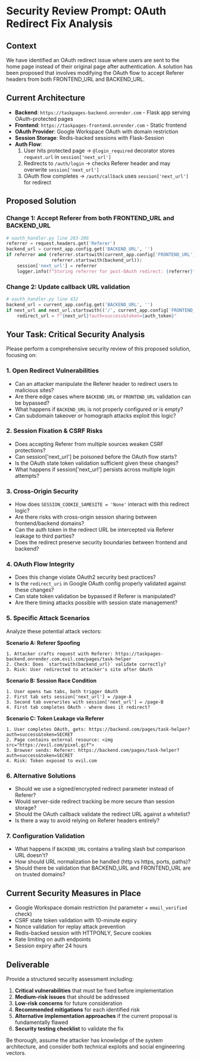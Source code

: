 # Security Review Prompt: OAuth Redirect Fix Analysis

## Context
We have identified an OAuth redirect issue where users are sent to the home page instead of their original page after authentication. A solution has been proposed that involves modifying the OAuth flow to accept Referer headers from both FRONTEND_URL and BACKEND_URL.

## Current Architecture
- **Backend**: `https://taskpages-backend.onrender.com` - Flask app serving OAuth-protected pages
- **Frontend**: `https://taskpages-frontend.onrender.com` - Static frontend
- **OAuth Provider**: Google Workspace OAuth with domain restriction
- **Session Storage**: Redis-backed sessions with Flask-Session
- **Auth Flow**:
  1. User hits protected page → `@login_required` decorator stores `request.url` in `session['next_url']`
  2. Redirects to `/auth/login` → checks Referer header and may overwrite `session['next_url']`
  3. OAuth flow completes → `/auth/callback` uses `session['next_url']` for redirect

## Proposed Solution

### Change 1: Accept Referer from both FRONTEND_URL and BACKEND_URL
```python
# oauth_handler.py line 283-286
referrer = request.headers.get('Referer')
backend_url = current_app.config.get('BACKEND_URL', '')
if referrer and (referrer.startswith(current_app.config['FRONTEND_URL']) or
                 referrer.startswith(backend_url)):
    session['next_url'] = referrer
    logger.info(f"Storing referrer for post-OAuth redirect: {referrer}")
```

### Change 2: Update callback URL validation
```python
# oauth_handler.py line 432
backend_url = current_app.config.get('BACKEND_URL', '')
if next_url and next_url.startswith(('/', current_app.config['FRONTEND_URL'], backend_url)):
    redirect_url = f"{next_url}?auth=success&token={auth_token}"
```

## Your Task: Critical Security Analysis

Please perform a comprehensive security review of this proposed solution, focusing on:

### 1. **Open Redirect Vulnerabilities**
- Can an attacker manipulate the Referer header to redirect users to malicious sites?
- Are there edge cases where `BACKEND_URL` or `FRONTEND_URL` validation can be bypassed?
- What happens if `BACKEND_URL` is not properly configured or is empty?
- Can subdomain takeover or homograph attacks exploit this logic?

### 2. **Session Fixation & CSRF Risks**
- Does accepting Referer from multiple sources weaken CSRF protections?
- Can session['next_url'] be poisoned before the OAuth flow starts?
- Is the OAuth state token validation sufficient given these changes?
- What happens if session['next_url'] persists across multiple login attempts?

### 3. **Cross-Origin Security**
- How does `SESSION_COOKIE_SAMESITE = 'None'` interact with this redirect logic?
- Are there risks with cross-origin session sharing between frontend/backend domains?
- Can the auth token in the redirect URL be intercepted via Referer leakage to third parties?
- Does the redirect preserve security boundaries between frontend and backend?

### 4. **OAuth Flow Integrity**
- Does this change violate OAuth2 security best practices?
- Is the `redirect_uri` in Google OAuth config properly validated against these changes?
- Can state token validation be bypassed if Referer is manipulated?
- Are there timing attacks possible with session state management?

### 5. **Specific Attack Scenarios**
Analyze these potential attack vectors:

**Scenario A: Referer Spoofing**
```
1. Attacker crafts request with Referer: https://taskpages-backend.onrender.com.evil.com/pages/task-helper
2. Check: Does `startswith(backend_url)` validate correctly?
3. Risk: User redirected to attacker's site after OAuth
```

**Scenario B: Session Race Condition**
```
1. User opens two tabs, both trigger OAuth
2. First tab sets session['next_url'] = /page-A
3. Second tab overwrites with session['next_url'] = /page-B
4. First tab completes OAuth - where does it redirect?
```

**Scenario C: Token Leakage via Referer**
```
1. User completes OAuth, gets: https://backend.com/pages/task-helper?auth=success&token=SECRET
2. Page contains external resource: <img src="https://evil.com/pixel.gif">
3. Browser sends: Referer: https://backend.com/pages/task-helper?auth=success&token=SECRET
4. Risk: Token exposed to evil.com
```

### 6. **Alternative Solutions**
- Should we use a signed/encrypted redirect parameter instead of Referer?
- Would server-side redirect tracking be more secure than session storage?
- Should the OAuth callback validate the redirect URL against a whitelist?
- Is there a way to avoid relying on Referer headers entirely?

### 7. **Configuration Validation**
- What happens if `BACKEND_URL` contains a trailing slash but comparison URL doesn't?
- How should URL normalization be handled (http vs https, ports, paths)?
- Should there be validation that BACKEND_URL and FRONTEND_URL are on trusted domains?

## Current Security Measures in Place
- Google Workspace domain restriction (`hd` parameter + `email_verified` check)
- CSRF state token validation with 10-minute expiry
- Nonce validation for replay attack prevention
- Redis-backed session with HTTPONLY, Secure cookies
- Rate limiting on auth endpoints
- Session expiry after 24 hours

## Deliverable
Provide a structured security assessment including:
1. **Critical vulnerabilities** that must be fixed before implementation
2. **Medium-risk issues** that should be addressed
3. **Low-risk concerns** for future consideration
4. **Recommended mitigations** for each identified risk
5. **Alternative implementation approaches** if the current proposal is fundamentally flawed
6. **Security testing checklist** to validate the fix

Be thorough, assume the attacker has knowledge of the system architecture, and consider both technical exploits and social engineering vectors.
